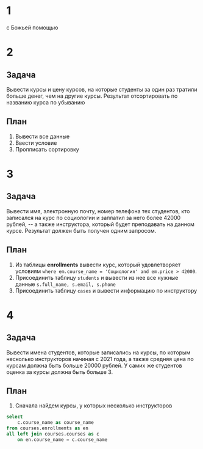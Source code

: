 # 1
с Божьей помощью
# 2 
## Задача
Вывести курсы и цену курсов, на которые студенты за один раз тратили больше денег, чем на другие курсы. 
Результат отсортировать по названию курса по убыванию
## План
1. Вывести все данные
2. Ввести условие
3. Пропписать сортировку

# 3 
## Задача 
Вывести имя, электронную почту, номер телефона тех студентов, кто записался на курс по социологии и заплатил за него более 42000 рублей, 
-- а также инструктора, который будет преподавать на данном курсе. Результат должен быть получен одним запросом.
## План
1. Из таблицы **enrollments** вывести курс, который удовлетворяет условиям `where em.course_name = 'Социология' and em.price > 42000`.
2. Присоединить таблицу `students` и вывести из нее все нужные данные `s.full_name, s.email, s.phone`
3. Присоединить таблицу `cases` и вывести информацию по инструктору

# 4
## Задача  
Вывести имена студентов, которые записались на курсы, по которым несколько инструкторов начиная с 2021 года, а также средняя цена по курсам должна быть больше 20000 рублей. У самих же студентов оценка за курсы должна быть больше 3.
## План
1. Сначала найдем курсы, у которых несколько инструкторов
```sql
select
	c.course_name as course_name
from courses.enrollments as en
all left join courses.courses as c 
	on en.course_name = c.course_name
```
